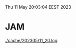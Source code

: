Thu 11 May 20:03:04 EEST 2023
# JAM
<a href='./cache/202305/11_20.log'>./cache/202305/11_20.log</a>
